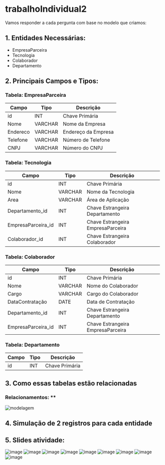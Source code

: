 # trabalhoIndividual2

Vamos responder a cada pergunta com base no modelo que criamos:

## 1. Entidades Necessárias:
- EmpresaParceira
- Tecnologia
- Colaborador
- Departamento

## 2. Principais Campos e Tipos:

### Tabela: EmpresaParceira

| Campo     | Tipo     | Descrição            |
|-----------|----------|----------------------|
| id        | INT      | Chave Primária       |
| Nome      | VARCHAR  | Nome da Empresa      |
| Endereco  | VARCHAR  | Endereço da Empresa  |
| Telefone  | VARCHAR  | Número de Telefone   |
| CNPJ      | VARCHAR  | Número do CNPJ       |


### Tabela: Tecnologia

|      Campo         |   Tipo   |       Descrição                   |
|--------------------|----------|-----------------------------------|
| id                 | INT      | Chave Primária                    |
| Nome               | VARCHAR  | Nome da Tecnologia                |
| Area               | VARCHAR  | Área de Aplicação                 |
| Departamento_id    | INT      | Chave Estrangeira Departamento    |
| EmpresaParceira_id | INT      | Chave Estrangeira EmpresaParceira |
| Colaborador_id     | INT      | Chave Estrangeira Colaborador     |


### Tabela: Colaborador

| Campo              | Tipo      | Descrição                         |
|--------------------|-----------|-----------------------------------|
| id                 | INT       | Chave Primária                    |
| Nome               | VARCHAR   | Nome do Colaborador               |
| Cargo              | VARCHAR   | Cargo do Colaborador              |
| DataContratação    | DATE      | Data de Contratação               |
| Departamento_id    | INT       | Chave Estrangeira Departamento    |
| EmpresaParceira_id | INT       | Chave Estrangeira EmpresaParceira |

### Tabela: Departamento

| Campo          | Tipo     | Descrição                                            |
|----------------|----------|------------------------------------------------------|
| id             | INT      | Chave Primária                                       |


## 3. Como essas tabelas estão relacionadas
  ### Relacionamentos: **

![modelagem](https://github.com/davidlgomes/trabalhoIndividual2/assets/47571290/ae85784a-7fe3-43b4-9437-041418c3cf3e)

## 4. Simulação de 2 registros para cada entidade


## 5. Slides atividade:
![image](https://github.com/davidlgomes/trabalhoIndividual2/assets/47571290/cc97fc18-cb3c-436e-b01a-82e8b69f118a)
![image](https://github.com/davidlgomes/trabalhoIndividual2/assets/47571290/f17a137e-6283-49af-a9a8-343c59e3dcfd)
![image](https://github.com/davidlgomes/trabalhoIndividual2/assets/47571290/bd58c201-7ee6-4697-adcc-f47568bd1192)
![image](https://github.com/davidlgomes/trabalhoIndividual2/assets/47571290/f0b52327-5753-49e6-8342-22ae6a817f3e)
![image](https://github.com/davidlgomes/trabalhoIndividual2/assets/47571290/c74a3786-a2c7-44d8-8e22-495d9ed4a221)
![image](https://github.com/davidlgomes/trabalhoIndividual2/assets/47571290/b37cd5ac-4ae0-48bd-8339-6bc421ad439b)
![image](https://github.com/davidlgomes/trabalhoIndividual2/assets/47571290/5fb58ccf-fcf1-41f0-a2a4-86322d0da538)
![image](https://github.com/davidlgomes/trabalhoIndividual2/assets/47571290/e8eb9b49-f1b5-4cb2-af36-4ce9b0a00cb6)
![image](https://github.com/davidlgomes/trabalhoIndividual2/assets/47571290/7473b30e-848c-45e9-850b-5111314fe271)






